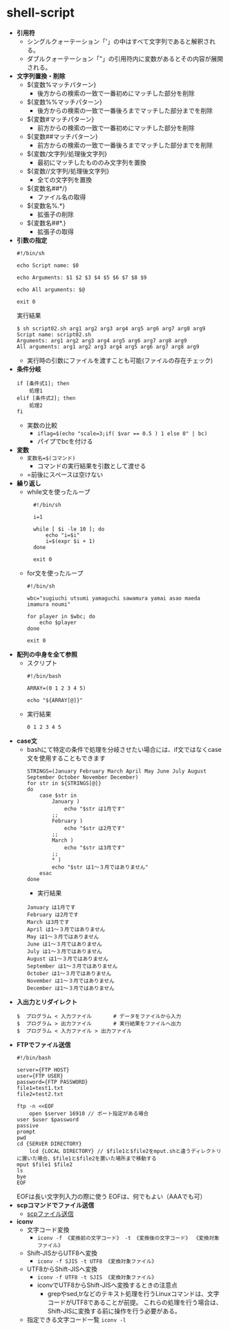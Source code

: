 # shell-script
- **引用符**
  - シングルクォーテーション「'」の中はすべて文字列であると解釈される。
  - ダブルクォーテーション「"」の引用符内に変数があるとその内容が展開される。
- **文字列置換・削除**
  - ${変数%マッチパターン}
    - 後方からの検索の一致で一番初めにマッチした部分を削除
  - ${変数%%マッチパターン}
    - 後方からの検索の一致で一番後ろまでマッチした部分までを削除
  - ${変数#マッチパターン}
    - 前方からの検索の一致で一番初めにマッチした部分を削除
  - ${変数##マッチパターン}
    - 前方からの検索の一致で一番後ろまでマッチした部分までを削除
  - ${変数/文字列/処理後文字列}
    - 最初にマッチしたもののみ文字列を置換
  - ${変数//文字列/処理後文字列}
    - 全ての文字列を置換
  - ${変数名##*/}
    - ファイル名の取得
  - ${変数名%.*}
    - 拡張子の削除
  - ${変数名##*.}
    - 拡張子の取得
- **引数の指定**
    ```
    #!/bin/sh

    echo Script name: $0

    echo Arguments: $1 $2 $3 $4 $5 $6 $7 $8 $9

    echo All arguments: $@

    exit 0
    ```
    実行結果
    ```
    $ sh script02.sh arg1 arg2 arg3 arg4 arg5 arg6 arg7 arg8 arg9
    Script name: script02.sh
    Arguments: arg1 arg2 arg3 arg4 arg5 arg6 arg7 arg8 arg9
    All arguments: arg1 arg2 arg3 arg4 arg5 arg6 arg7 arg8 arg9
    ```
  -  実行時の引数にファイルを渡すことも可能(ファイルの存在チェック)
- **条件分岐**
    ```
    if [条件式1]; then
        処理1
    elif [条件式2]; then
        処理2
    fi
    ```
  - 実数の比較
    - `iflag=$(echo "scale=3;if( $var == 0.5 ) 1 else 0" | bc)`
    - パイプでbcを付ける  
- **変数**
  - `変数名=$(コマンド)`
    - コマンドの実行結果を引数として渡せる
  - =前後にスペースは空けない
- **繰り返し**
  - while文を使ったループ
      ```
        #!/bin/sh

        i=1

        while [ $i -le 10 ]; do
            echo "i=$i"
            i=$(expr $i + 1)
        done

        exit 0
      ```
  -  for文を使ったループ
        ```
        #!/bin/sh

        wbc="sugiuchi utsumi yamaguchi sawamura yamai asao maeda imamura noumi"

        for player in $wbc; do
            echo $player
        done

        exit 0
        ```
- **配列の中身を全て参照**
  - スクリプト
    ```
    #!/bin/bash

    ARRAY=(0 1 2 3 4 5)

    echo "${ARRAY[@]}"
    ```
  - 実行結果 
    ```
    0 1 2 3 4 5 
    ```
- **case文**
  - bashにて特定の条件で処理を分岐させたい場合には、if文ではなくcase文を使用することもできます
    ```
    STRINGS=(January February March April May June July August September October November December)
    for str in ${STRINGS[@]}
    do
        case $str in
            January )
                echo "$str は1月です"
            ;;
            February )
                echo "$str は2月です"
            ;;
            March )
                echo "$str は3月です"
            ;;
            * )
            echo "$str は1～３月ではありません"
        esac
    done
    ```
    - 実行結果
    ```
    January は1月です
    February は2月です
    March は3月です
    April は1～３月ではありません
    May は1～３月ではありません
    June は1～３月ではありません
    July は1～３月ではありません
    August は1～３月ではありません
    September は1～３月ではありません
    October は1～３月ではありません
    November は1～３月ではありません
    December は1～３月ではありません
    ```
- **入出力とリダイレクト**
    ```
    $  プログラム < 入力ファイル		# データをファイルから入力
    $  プログラム > 出力ファイル		# 実行結果をファイルへ出力
    $  プログラム < 入力ファイル > 出力ファイル
    ```
- **FTPでファイル送信**
    ```
    #!/bin/bash

    server={FTP HOST}
    user={FTP USER}
    password={FTP PASSWORD}
    file1=test1.txt
    file2=test2.txt

    ftp -n <<EOF
        open $server 16910 // ポート指定がある場合
    user $user $password
    passive
    prompt
    pwd
    cd {SERVER DIRECTORY}
        lcd {LOCAL DIRECTORY} // $file1と$file2をmput.shと違うディレクトリに置いた場合、$file1と$file2を置いた場所まで移動する
    mput $file1 $file2
    ls
    bye
    EOF
    ```
    EOFは長い文字列入力の際に使う
    EOFは、何でもよい（AAAでも可）
- **scpコマンドでファイル送信**
  - [scpファイル送信](https://engineer-ninaritai.com/linux-scp/)
- **iconv**
  - 文字コード変換
    - `iconv -f 《変換前の文字コード》 -t 《変換後の文字コード》 《変換対象ファイル》`
  - Shift-JISからUTF8へ変換
    - `iconv -f SJIS -t UTF8 《変換対象ファイル》`
  - UTF8からShift-JISへ変換
    - `iconv -f UTF8 -t SJIS 《変換対象ファイル》`
    - iconvでUTF8からShift-JISへ変換するときの注意点
        - grepやsed,trなどのテキスト処理を行うLinuxコマンドは、文字コードがUTF8であることが前提。
          これらの処理を行う場合は、Shift-JISに変換する前に操作を行う必要がある。
  - 指定できる文字コード一覧
    `iconv -l`   